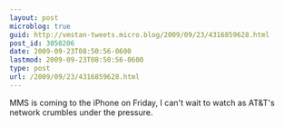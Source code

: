 ```yaml
---
layout: post
microblog: true
guid: http://vmstan-tweets.micro.blog/2009/09/23/4316859628.html
post_id: 3050206
date: 2009-09-23T08:50:56-0600
lastmod: 2009-09-23T08:50:56-0600
type: post
url: /2009/09/23/4316859628.html
---
```

MMS is coming to the iPhone on Friday, I can't wait to watch as AT&T's network crumbles under the pressure.
